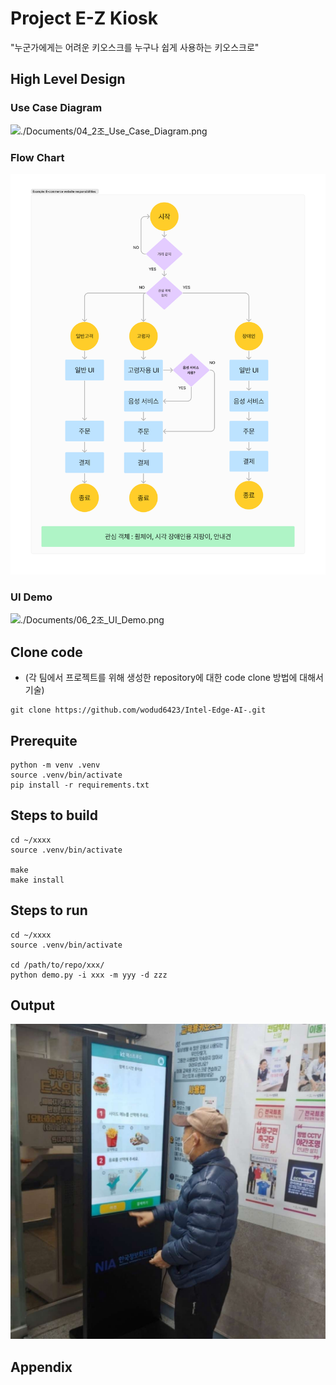 # Project E-Z Kiosk

"누군가에게는 어려운 키오스크를 누구나 쉽게 사용하는 키오스크로"

## High Level Design

### Use Case Diagram
![./Documents/04_2조_Use_Case_Diagram.png](./Documents/04_2조_Use_Case_Diagram.png)

### Flow Chart
![./Documents/05_2조_순서도.png](./Documents/05_2조_순서도.png)

### UI Demo
![./Documents/06_2조_UI_Demo.png](./Documents/06_2조_UI_Demo.png)

## Clone code

* (각 팀에서 프로젝트를 위해 생성한 repository에 대한 code clone 방법에 대해서 기술)

```shell
git clone https://github.com/wodud6423/Intel-Edge-AI-.git
```

## Prerequite

```shell
python -m venv .venv
source .venv/bin/activate
pip install -r requirements.txt
```

## Steps to build

```shell
cd ~/xxxx
source .venv/bin/activate

make
make install
```

## Steps to run

```shell
cd ~/xxxx
source .venv/bin/activate

cd /path/to/repo/xxx/
python demo.py -i xxx -m yyy -d zzz
```

## Output

![./view.png](./view.png)


## Appendix

